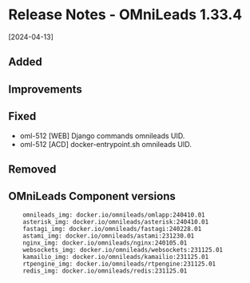 # Release Notes - OMniLeads 1.33.4
[2024-04-13]

## Added

## Improvements

## Fixed

* oml-512 [WEB] Django commands omnileads UID.
* oml-512 [ACD] docker-entrypoint.sh omnileads UID.

## Removed


## OMniLeads Component versions

```
    omnileads_img: docker.io/omnileads/omlapp:240410.01
    asterisk_img: docker.io/omnileads/asterisk:240410.01
    fastagi_img: docker.io/omnileads/fastagi:240228.01
    astami_img: docker.io/omnileads/astami:231230.01
    nginx_img: docker.io/omnileads/nginx:240105.01
    websockets_img: docker.io/omnileads/websockets:231125.01
    kamailio_img: docker.io/omnileads/kamailio:231125.01
    rtpengine_img: docker.io/omnileads/rtpengine:231125.01
    redis_img: docker.io/omnileads/redis:231125.01
```
